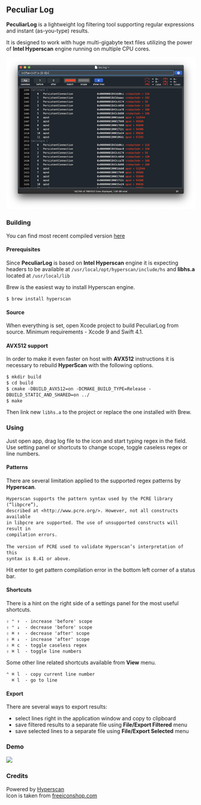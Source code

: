 ## Peculiar Log

**PeculiarLog** is a lightweight log filtering tool supporting regular expressions and instant (as-you-type) results.

It is designed to work with huge multi-gigabyte text files utilizing the power of **Intel Hyperscan** engine running on multiple CPU cores.

![](./Resources/screenshot.png)

### Building

You can find most recent compiled version [here](https://github.com/alexhude/PeculiarLog/releases/latest/download/PeculiarLog.zip)

#### Prerequisites

Since **PeculiarLog** is based on **Intel Hyperscan** engine it is expecting headers to be available at `/usr/local/opt/hyperscan/include/hs` and **libhs.a** located at `/usr/local/lib`

Brew is the easiest way to install Hyperscan engine.

```
$ brew install hyperscan
```

#### Source

When everything is set, open Xcode project to build PeculiarLog from source. Minimum requirements - Xcode 9 and Swift 4.1.

#### AVX512 support

In order to make it even faster on host with **AVX512** instructions it is necessary to rebuild **HyperScan** with the following options.

```
$ mkdir build
$ cd build
$ cmake -DBUILD_AVX512=on -DCMAKE_BUILD_TYPE=Release -DBUILD_STATIC_AND_SHARED=on ../
$ make
```

Then link new `libhs.a` to the project or replace the one installed with Brew.

### Using

Just open app, drag log file to the icon and start typing regex in the field. Use setting panel or shortcuts to change scope, toggle caseless regex or line numbers.

#### Patterns

There are several limitation applied to the supported regex patterns by **Hyperscan**.

```
Hyperscan supports the pattern syntax used by the PCRE library (“libpcre”), 
described at <http://www.pcre.org/>. However, not all constructs available 
in libpcre are supported. The use of unsupported constructs will result in 
compilation errors.

The version of PCRE used to validate Hyperscan’s interpretation of this 
syntax is 8.41 or above.
```

Hit enter to get pattern compilation error in the bottom left corner of a status bar.

#### Shortcuts

There is a hint on the right side of a settings panel for the most useful shortcuts.

```
⇧ ⌃ ↑  - increase 'before' scope
⇧ ⌃ ↓  - decrease 'before' scope
⇧ ⌘ ↑  - decrease 'after' scope 
⇧ ⌘ ↓  - increase 'after' scope 
⇧ ⌘ c  - toggle caseless regex
⇧ ⌘ l  - toggle line numbers
```

Some other line related shortcuts available from **View** menu.

```
⌃ ⌘ l  - copy current line number
  ⌘ l  - go to line
```

#### Export

There are several ways to export results:

- select lines right in the application window and copy to clipboard
- save filtered results to a separate file using **File/Export Filtered** menu
- save selected lines to a separate file using **File/Export Selected** menu

### Demo

![](./Resources/demo.gif)

### Credits

Powered by [Hyperscan](https://www.hyperscan.io/)  
Icon is taken from [freeiconshop.com](https://freeiconshop.com/icon/filter-icon-flat/)
